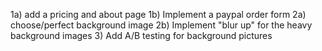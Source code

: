 1a) add a pricing and about page
1b) Implement a paypal order form
2a) choose/perfect background image
2b) Implement "blur up" for the heavy background images
3) Add A/B testing for background pictures
